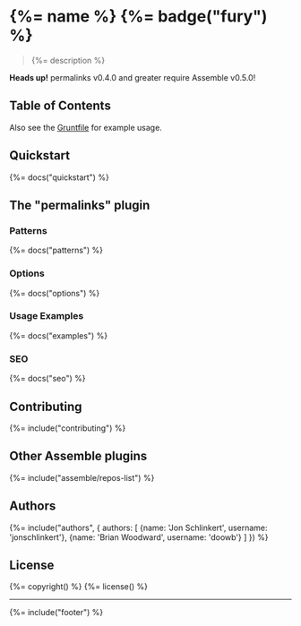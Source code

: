 # {%= name %} {%= badge("fury") %}

> {%= description %}

**Heads up!** permalinks v0.4.0 and greater require Assemble v0.5.0!

## Table of Contents

<!-- toc -->

Also see the [Gruntfile](./Gruntfile.js) for example usage.

## Quickstart
{%= docs("quickstart") %}

## The "permalinks" plugin

### Patterns
{%= docs("patterns") %}

### Options
{%= docs("options") %}

### Usage Examples
{%= docs("examples") %}

### SEO
{%= docs("seo") %}

## Contributing
{%= include("contributing") %}

## Other Assemble plugins
{%= include("assemble/repos-list") %}

## Authors
{%= include("authors", {
  authors: [
    {name: 'Jon Schlinkert', username: 'jonschlinkert'},
    {name: 'Brian Woodward', username: 'doowb'}
  ]
}) %}

## License
{%= copyright() %}
{%= license() %}

***

{%= include("footer") %}
